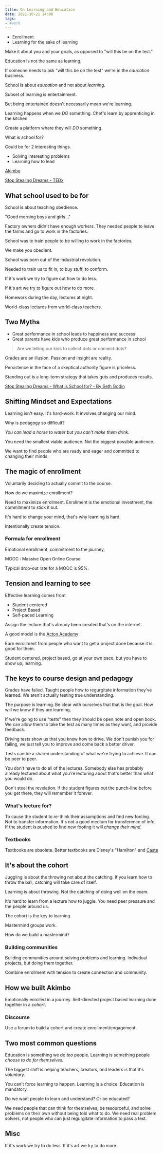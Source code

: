 ```yaml
---
title: On Learning and Education
date: 2021-10-21 14:08
tags:
- #work
---
```


* Enrollment
* Learning for the sake of learning

Make it about you and your goals, as opposed to "will this be on the test."

Education is not the same as learning. 

If someone needs to ask "will this be on the test" we're in the _education_
business. 

School is about _education_ and not about _learning._

Subset of learning is entertainment.

But being entertained doesn't necessarily mean we're learning.

Learning happens when we _DO_ something. Chef's learn by apprenticing in the
kitchen.

Create a platform where they will _DO_ something.

What is school for?

Could be for 2 interesting things. 

* Solving interesting problems
* Learning how to lead

[Akimbo](https://www.akimbo.com/)

[Stop Stealing Dreams - TEDx](https://www.youtube.com/watch?v=sXpbONjV1Jc)

## What school used to be for

School is about teaching obedience.

"Good morning boys and girls..."

Factory owners didn't have enough workers. They needed people to leave the farms
and go to work in the factories.

School was to train people to be willing to work in the factories.

We make you obedient. 

School was born out of the industrial revolution.

Needed to train us to fit in, to buy stuff, to conform.

If it's work we try to figure out how to do less.

If it's art we try to figure out how to do more.

Homework during the day, lectures at night.

World-class lectures from world-class teachers.

## Two Myths

* Great performance in school leads to happiness and success
* Great parents have kids who produce great performance in school

> Are we telling our kids to collect dots or connect dots?

Grades are an illusion. Passion and insight are reality.

Persistence in the face of a skeptical authority figure is priceless.

Standing out is a long-term strategy that takes guts and produces results.

[Stop Stealing Dreams - What is School for? - By Seth Godin][1]

[1]: https://sethgodinwrites.medium.com/stop-stealing-dreams-4116c7dbff7b

## Shifting Mindset and Expectations

Learning isn't easy. It's hard-work. It involves changing our mind. 

Why is pedagogy so difficult? 

_You can lead a horse to water but you can't make them drink._

You need the smallest viable audience. Not the biggest possible audience.

We want to find people who are ready and eager and committed to changing their
minds. 

## The magic of enrollment

Voluntarily deciding to actually commit to the course.

How do we maximize enrollment?

Need to maximize enrollment. Enrollment is the emotional investment, the
commitment to stick it out. 

It's hard to change your mind, that's why learning is hard. 

Intentionally create tension.

### Formula for enrollment

Emotional enrollment, commitment to the journey, 

MOOC
: Massive Open Online Course

Typical drop-out rate for a MOOC is 95%.

## Tension and learning to see

Effective learning comes from:

* Student centered
* Project Based
* Self-paced Learning

Assign the lecture that's already been created that's on the internet.

A good model is the [Acton Academy](https://www.actonacademy.org/)

Earn enrollment from people who want to get a project done because it is good
for them. 

Student centered, project based, go at your own pace, but you have to show up,
learning.

## The keys to course design and pedagogy

Grades have failed. Taught people how to regurgitate information they've
learned. We aren't actually testing true understanding. 

The purpose is learning. Be clear with ourselves that that is the goal. How will
we know if they are learning.

If we're going to use "tests" then they should be open note and open book. We
can allow them to take the test as many times as they want, and provide
feedback.

Driving tests show us that you know how to drive. We don't punish you for
failing, we just tell you to improve and come back a better driver.

Tests can be a shared understanding of what we're trying to achieve. It can be
peer to peer.

You don't have to do all of the lectures. Somebody else has probably already
lectured about what you're lecturing about that's better than what you would do.

Don't steal the revelation. If the student figures out the punch-line before you
get there, they will remember it forever.

### What's lecture for?

To cause the student to re-think their assumptions and find new footing. Not to
transfer information. It's not a good medium for transference of info. If the
student is pushed to find new footing it will _change their mind._

### Textbooks

Textbooks are obsolete. Better textbooks are Disney's "Hamilton" and [Caste](https://www.amazon.com/Caste-Origins-Discontents-Isabel-Wilkerson/dp/0593230256)

## It's about the cohort

Juggling is about the throwing not about the catching. If you learn how to throw
the ball, catching will take care of itself.

Learning is about throwing. Not the catching of doing well on the exam.

It's hard to learn from a lecture how to juggle. You need peer pressure and the
people around us.

The cohort is the key to learning.

Mastermind groups work.

How do we build a mastermind?

### Building communities

Building communities around solving problems and learning. Individual projects,
but doing them together. 

Combine enrollment with tension to create connection and community.

## How we built Akimbo

Emotionally enrolled in a journey. Self-directed project based learning done
together in a _cohort_.

### Discourse

Use a forum to build a cohort and create enrollment/engagement.

## Two most common questions

Education is something we do _too_ people. Learning is something people _choose
to do for themselves._

The biggest shift is helping teachers, creators, and leaders is that it's
_voluntary_.

You can't force learning to happen. Learning is a choice. Education is
mandatory. 

Do we want people to learn and understand? Or be educated? 

We need people that can think for themselves, be resourceful, and solve problems
on their own without being told what to do. We need real problem solvers, not
people who can just regurgitate information to pass a test. 

## Misc

If it's work we try to do less. If it's art we try to do more.
